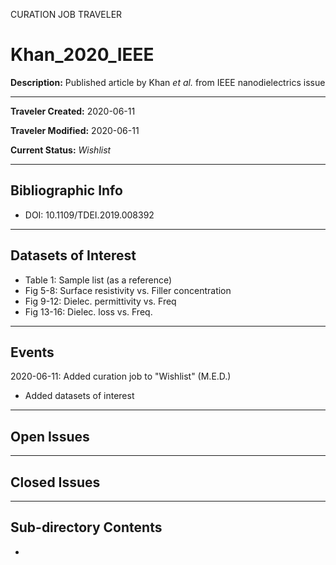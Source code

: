 CURATION JOB TRAVELER

# Khan_2020_IEEE

**Description:** Published article by Khan *et al.* from IEEE nanodielectrics issue

---

**Traveler Created:** 2020-06-11

**Traveler Modified:** 2020-06-11

**Current Status:** *Wishlist*

---

## Bibliographic Info

* DOI: 10.1109/TDEI.2019.008392

---

## Datasets of Interest

* Table 1: Sample list (as a reference)
* Fig 5-8: Surface resistivity vs. Filler concentration
* Fig 9-12: Dielec. permittivity vs. Freq
* Fig 13-16: Dielec. loss vs. Freq.

---

## Events

2020-06-11: Added curation job to "Wishlist" (M.E.D.)
* Added datasets of interest


---

## Open Issues


---

## Closed Issues



---

## Sub-directory Contents

* 
